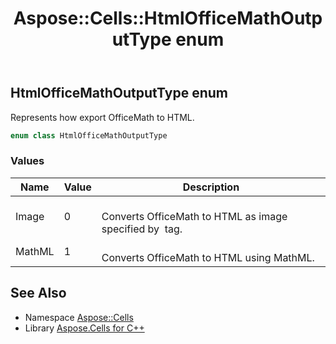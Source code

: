 ﻿---
title: Aspose::Cells::HtmlOfficeMathOutputType enum
linktitle: HtmlOfficeMathOutputType
second_title: Aspose.Cells for C++ API Reference
description: 'Aspose::Cells::HtmlOfficeMathOutputType enum. Represents how export OfficeMath to HTML in C++.'
type: docs
weight: 22100
url: /cpp/aspose.cells/htmlofficemathoutputtype/
---
## HtmlOfficeMathOutputType enum


Represents how export OfficeMath to HTML.

```cpp
enum class HtmlOfficeMathOutputType
```

### Values

| Name | Value | Description |
| --- | --- | --- |
| Image | 0 | <br>Converts OfficeMath to HTML as image specified by <img> tag. |
| MathML | 1 | <br>Converts OfficeMath to HTML using MathML. |

## See Also

* Namespace [Aspose::Cells](../)
* Library [Aspose.Cells for C++](../../)
